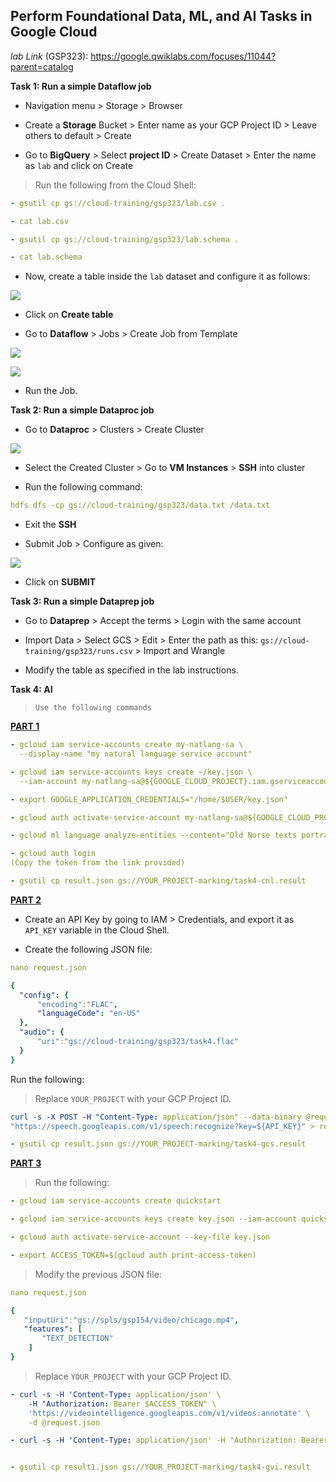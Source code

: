 ## Perform Foundational Data, ML, and AI Tasks in Google Cloud

*lab Link* (GSP323): https://google.qwiklabs.com/focuses/11044?parent=catalog

**Task 1: Run a simple Dataflow job**

* Navigation menu > Storage > Browser

* Create a **Storage** Bucket > Enter name as your GCP Project ID > Leave others to default > Create

* Go to **BigQuery** > Select **project ID** > Create Dataset > Enter the name as `lab` and click on Create

> Run the following from the Cloud Shell:

```yaml
- gsutil cp gs://cloud-training/gsp323/lab.csv .

- cat lab.csv

- gsutil cp gs://cloud-training/gsp323/lab.schema .

- cat lab.schema
```

* Now, create a table inside the `lab` dataset and configure it as follows:

![](https://github.com/DSC-IIIT-Kalyani/qwiklabs_challenges/raw/master/screenshots/table_1.png)

* Click on **Create table**

* Go to **Dataflow** > Jobs > Create Job from Template

![](https://github.com/DSC-IIIT-Kalyani/qwiklabs_challenges/raw/master/screenshots/job_1.png)

![](https://github.com/DSC-IIIT-Kalyani/qwiklabs_challenges/raw/master/screenshots/job_2.png)

* Run the Job.

**Task 2: Run a simple Dataproc job**

* Go to **Dataproc** > Clusters > Create Cluster

![](https://github.com/DSC-IIIT-Kalyani/qwiklabs_challenges/raw/master/screenshots/cluster.png)

* Select the Created Cluster > Go to **VM Instances** > **SSH** into cluster

* Run the following command: 

```yaml
hdfs dfs -cp gs://cloud-training/gsp323/data.txt /data.txt
```

* Exit the **SSH**

* Submit Job > Configure as given:

![](https://github.com/DSC-IIIT-Kalyani/qwiklabs_challenges/raw/master/screenshots/job_3.png)

* Click on **SUBMIT**

**Task 3: Run a simple Dataprep job**

* Go to **Dataprep** > Accept the terms > Login with the same account

* Import Data > Select GCS > Edit > Enter the path as this: `gs://cloud-training/gsp323/runs.csv` > Import and Wrangle

* Modify the table as specified in the lab instructions.

**Task 4: AI**

> `Use the following commands`

**<u>PART 1</u>**

```yaml
- gcloud iam service-accounts create my-natlang-sa \
  --display-name "my natural language service account"

- gcloud iam service-accounts keys create ~/key.json \
  --iam-account my-natlang-sa@${GOOGLE_CLOUD_PROJECT}.iam.gserviceaccount.com

- export GOOGLE_APPLICATION_CREDENTIALS="/home/$USER/key.json"

- gcloud auth activate-service-account my-natlang-sa@${GOOGLE_CLOUD_PROJECT}.iam.gserviceaccount.com --key-file=$GOOGLE_APPLICATION_CREDENTIALS

- gcloud ml language analyze-entities --content="Old Norse texts portray Odin as one-eyed and long-bearded, frequently wielding a spear named Gungnir and wearing a cloak and a broad hat." > result.json

- gcloud auth login 
(Copy the token from the link provided)

- gsutil cp result.json gs://YOUR_PROJECT-marking/task4-cnl.result
```

**<u>PART 2</u>**

* Create an API Key by going to IAM > Credentials, and export it as `API_KEY` variable in the Cloud Shell. 

* Create the following JSON file:

```yaml
nano request.json

{
  "config": {
      "encoding":"FLAC",
      "languageCode": "en-US"
  },
  "audio": {
      "uri":"gs://cloud-training/gsp323/task4.flac"
  }
}
```

Run the following:

  > Replace `YOUR_PROJECT` with your GCP Project ID.

```yaml
curl -s -X POST -H "Content-Type: application/json" --data-binary @request.json \
"https://speech.googleapis.com/v1/speech:recognize?key=${API_KEY}" > result.json

- gsutil cp result.json gs://YOUR_PROJECT-marking/task4-gcs.result
```

**<u>PART 3</u>**

> Run the following:

```yaml
- gcloud iam service-accounts create quickstart

- gcloud iam service-accounts keys create key.json --iam-account quickstart@${GOOGLE_CLOUD_PROJECT}.iam.gserviceaccount.com

- gcloud auth activate-service-account --key-file key.json

- export ACCESS_TOKEN=$(gcloud auth print-access-token)
```

> Modify the previous JSON file:

```yaml
nano request.json

{
   "inputUri":"gs://spls/gsp154/video/chicago.mp4",
   "features": [
       "TEXT_DETECTION"
    ]
}
```
> Replace `YOUR_PROJECT` with your GCP Project ID.

```yaml
- curl -s -H 'Content-Type: application/json' \
    -H "Authorization: Bearer $ACCESS_TOKEN" \
    'https://videointelligence.googleapis.com/v1/videos:annotate' \
    -d @request.json

- curl -s -H 'Content-Type: application/json' -H "Authorization: Bearer $ACCESS_TOKEN" 'https://videointelligence.googleapis.com/v1/operations/OPERATION_FROM_PREVIOUS_REQUEST' > result1.json


- gsutil cp result1.json gs://YOUR_PROJECT-marking/task4-gvi.result
```